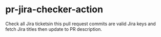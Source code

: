 # pr-jira-checker-action
Check all Jira ticketsin this pull request commits are valid Jira keys and fetch Jira titles then update to PR description.
